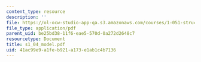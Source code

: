 ```yaml
---
content_type: resource
description: ''
file: https://ol-ocw-studio-app-qa.s3.amazonaws.com/courses/1-051-structural-engineering-design-fall-2003/41ac99e9a1feb921a173e1ab1c4b7136_s1_04_model.pdf
file_type: application/pdf
parent_uid: be25bd38-11f6-eae5-570d-0a272d2648c7
resourcetype: Document
title: s1_04_model.pdf
uid: 41ac99e9-a1fe-b921-a173-e1ab1c4b7136
---
```

